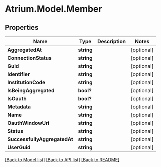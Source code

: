 # Atrium.Model.Member
## Properties

Name | Type | Description | Notes
------------ | ------------- | ------------- | -------------
**AggregatedAt** | **string** |  | [optional] 
**ConnectionStatus** | **string** |  | [optional] 
**Guid** | **string** |  | [optional] 
**Identifier** | **string** |  | [optional] 
**InstitutionCode** | **string** |  | [optional] 
**IsBeingAggregated** | **bool?** |  | [optional] 
**IsOauth** | **bool?** |  | [optional] 
**Metadata** | **string** |  | [optional] 
**Name** | **string** |  | [optional] 
**OauthWindowUri** | **string** |  | [optional] 
**Status** | **string** |  | [optional] 
**SuccessfullyAggregatedAt** | **string** |  | [optional] 
**UserGuid** | **string** |  | [optional] 

[[Back to Model list]](../README.md#documentation-for-models) [[Back to API list]](../README.md#documentation-for-api-endpoints) [[Back to README]](../README.md)

